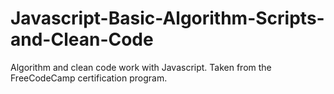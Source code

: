 # Javascript-Basic-Algorithm-Scripts-and-Clean-Code
Algorithm and clean code work with Javascript. Taken from the FreeCodeCamp certification program. 
